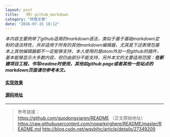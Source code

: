 ```yaml
---
layout: post
title:  （转）github_markdown
category: "转载文章" 
date: "2016-07-15 18:12"
---
```


*本内容主要例举了github适用的markdown语法，类似于基于基础markdown定制的语法特性，并非适用于所有的其他markdown编辑器，尤其是下述表情包基本上其他编辑器都不一定能够支持，本人使用的是atom外加一些github的插件，基本能够显示大多数内容，但仍由部分不能支持，另外本文的主要适用范围：**在新建项目工程，书写readme时使用，其他如github page或者其他一些站点的markdown页面请勿参考本文。***

#### [实现效果](https://github.com/guodongxiaren/README)

<!-- more -->

#### [源码地址](https://github.com/guodongxiaren)

***

> 参考链接：  
> https://github.com/guodongxiaren/README （正文原始地址）
> https://raw.githubusercontent.com/noparkinghere/README/master/README.md
> http://blog.csdn.net/wqvbjhc/article/details/27349209
